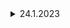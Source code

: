 <details>
    <summary>
    24.1.2023
    </summary>

## Learning

## Project (Multi-vendor)
- Backend
    - supplier(CRUD) 
    - api

</details>